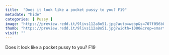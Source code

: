 ```yaml
---
title:  "Does it look like a pocket pussy to you? F19"
metadate: "hide"
categories: [ Pussy ]
image: "https://preview.redd.it/9livs112a8o51.jpg?auto=webp&s=707f056b842a5d228c72a488eb248673a4711f31"
thumb: "https://preview.redd.it/9livs112a8o51.jpg?width=1080&crop=smart&auto=webp&s=84baf2d6010dc7cb1b7903538c45cf8e3abb620e"
visit: ""
---
```

Does it look like a pocket pussy to you? F19

